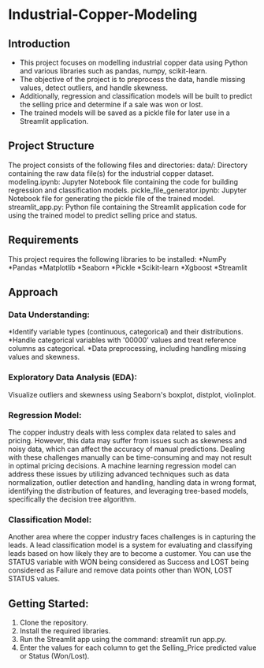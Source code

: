 # Industrial-Copper-Modeling

## Introduction

* This project focuses on modelling industrial copper data using Python and various libraries such as pandas, numpy, scikit-learn.
* The objective of the project is to preprocess the data, handle missing values, detect outliers, and handle skewness. 
* Additionally, regression and classification models will be built to predict the selling price and determine if a sale was won or lost.
* The trained models will be saved as a pickle file for later use in a Streamlit application.

## Project Structure

The project consists of the following files and directories: data/: Directory containing the raw data file(s) for the industrial copper dataset. modeling.ipynb: Jupyter Notebook file containing the code for building regression and classification models. pickle_file_generator.ipynb: Jupyter Notebook file for generating the pickle file of the trained model. streamlit_app.py: Python file containing the Streamlit application code for using the trained model to predict selling price and status.

## Requirements

This project requires the following libraries to be installed:
*NumPy
*Pandas
*Matplotlib
*Seaborn
*Pickle
*Scikit-learn
*Xgboost
*Streamlit

## Approach

### Data Understanding:

*Identify variable types (continuous, categorical) and their distributions.
*Handle categorical variables with '00000' values and treat reference columns as categorical.
*Data preprocessing, including handling missing values and skewness.

### Exploratory Data Analysis (EDA):

Visualize outliers and skewness using Seaborn's boxplot, distplot, violinplot.

### Regression Model:

The copper industry deals with less complex data related to sales and pricing. However, this data may suffer from issues such as skewness and noisy data, which can affect the accuracy of manual predictions. Dealing with these challenges manually can be time-consuming and may not result in optimal pricing decisions. A machine learning regression model can address these issues by utilizing advanced techniques such as data normalization, outlier detection and handling, handling data in wrong format, identifying the distribution of features, and leveraging tree-based models, specifically the decision tree algorithm.

### Classification Model:

Another area where the copper industry faces challenges is in capturing the leads. A lead classification model is a system for evaluating and classifying leads based on how likely they are to become a customer. You can use the STATUS variable with WON being considered as Success and LOST being considered as Failure and remove data points other than WON, LOST STATUS values.

## Getting Started:

1. Clone the repository.
2. Install the required libraries.
3. Run the Streamlit app using the command: streamlit run app.py.
4. Enter the values for each column to get the Selling_Price predicted value or Status (Won/Lost).


